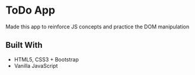 # ToDo App

Made this app to reinforce JS concepts and practice the DOM manipulation

## Built With

- HTML5, CSS3 + Bootstrap
- Vanilla JavaScript
